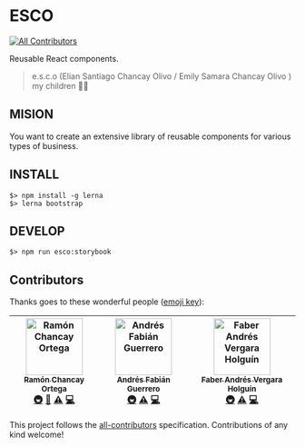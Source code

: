 # ESCO
[![All Contributors](https://img.shields.io/badge/all_contributors-3-orange.svg?style=flat-square)](#contributors)

Reusable React components.

> e.s.c.o (Elian Santiago Chancay Olivo / Emily Samara Chancay Olivo ) my children 👶👧

## MISION

You want to create an extensive library of reusable components for various types of business.

## INSTALL

```
$> npm install -g lerna
$> lerna bootstrap
```

## DEVELOP

```
$> npm run esco:storybook
```

## Contributors

Thanks goes to these wonderful people ([emoji key](https://github.com/all-contributors/all-contributors#emoji-key)):

<!-- ALL-CONTRIBUTORS-LIST:START - Do not remove or modify this section -->
<!-- prettier-ignore -->
| [<img src="https://avatars2.githubusercontent.com/u/4138285?v=4" width="100px;" alt="Ramón Chancay Ortega"/><br /><sub><b>Ramón Chancay Ortega</b></sub>](https://ramonchancay.me)<br />[🚇](#infra-devrchancay "Infrastructure (Hosting, Build-Tools, etc)") [📖](https://github.com/devrchancay/esco/commits?author=devrchancay "Documentation") [⚠️](https://github.com/devrchancay/esco/commits?author=devrchancay "Tests") [💻](https://github.com/devrchancay/esco/commits?author=devrchancay "Code") | [<img src="https://avatars2.githubusercontent.com/u/10011379?v=4" width="100px;" alt="Andrés Fabián Guerrero"/><br /><sub><b>Andrés Fabián Guerrero</b></sub>](https://about.me/andres-guerrero)<br />[🚇](#infra-andresfabianguerrero "Infrastructure (Hosting, Build-Tools, etc)") [⚠️](https://github.com/devrchancay/esco/commits?author=andresfabianguerrero "Tests") [💻](https://github.com/devrchancay/esco/commits?author=andresfabianguerrero "Code") | [<img src="https://avatars3.githubusercontent.com/u/134828?v=4" width="100px;" alt="Faber Andrés Vergara Holguín"/><br /><sub><b>Faber Andrés Vergara Holguín</b></sub>](http://emamut.github.io)<br />[🚇](#infra-emamut "Infrastructure (Hosting, Build-Tools, etc)") [⚠️](https://github.com/devrchancay/esco/commits?author=emamut "Tests") [💻](https://github.com/devrchancay/esco/commits?author=emamut "Code") |
| :---: | :---: | :---: |
<!-- ALL-CONTRIBUTORS-LIST:END -->

This project follows the [all-contributors](https://github.com/all-contributors/all-contributors) specification. Contributions of any kind welcome!

